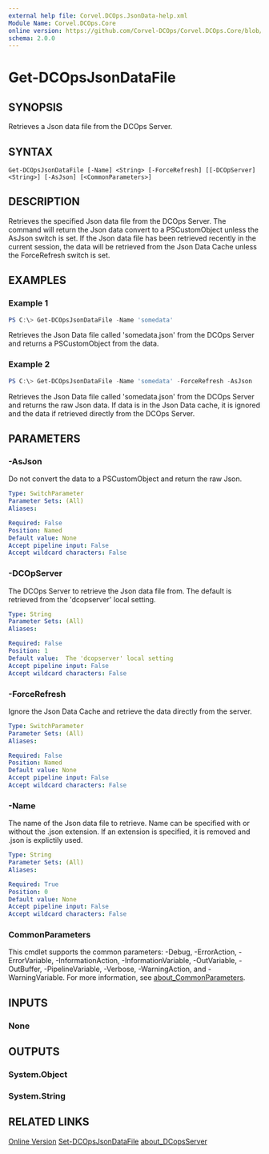 ```yaml
---
external help file: Corvel.DCOps.JsonData-help.xml
Module Name: Corvel.DCOps.Core
online version: https://github.com/Corvel-DCOps/Corvel.DCOps.Core/blob/main/Source/docs/Get-DCOpsJsonDataFile.md
schema: 2.0.0
---
```


# Get-DCOpsJsonDataFile

## SYNOPSIS
Retrieves a Json data file from the DCOps Server.

## SYNTAX

```
Get-DCOpsJsonDataFile [-Name] <String> [-ForceRefresh] [[-DCOpServer] <String>] [-AsJson] [<CommonParameters>]
```

## DESCRIPTION
Retrieves the specified Json data file from the DCOps Server. The command will return the Json data convert to a PSCustomObject 
unless the AsJson switch is set. 
If the Json data file has been retrieved recently in the current session, the data will be retrieved from the Json Data Cache unless
the ForceRefresh switch is set.

## EXAMPLES

### Example 1
```powershell
PS C:\> Get-DCOpsJsonDataFile -Name 'somedata'
```

Retrieves the Json Data file called 'somedata.json' from the DCOps Server and returns a PSCustomObject from the data.

### Example 2
```powershell
PS C:\> Get-DCOpsJsonDataFile -Name 'somedata' -ForceRefresh -AsJson
```

Retrieves the Json Data file called 'somedata.json' from the DCOps Server and returns the raw Json data. If data is 
in the Json Data cache, it is ignored and the data if retrieved directly from the DCOps Server.

## PARAMETERS

### -AsJson
Do not convert the data to a PSCustomObject and return the raw Json.

```yaml
Type: SwitchParameter
Parameter Sets: (All)
Aliases:

Required: False
Position: Named
Default value: None
Accept pipeline input: False
Accept wildcard characters: False
```

### -DCOpServer
The DCOps Server to retrieve the Json data file from. 
The default is retrieved from the 'dcopserver' local setting.

```yaml
Type: String
Parameter Sets: (All)
Aliases:

Required: False
Position: 1
Default value:  The 'dcopserver' local setting
Accept pipeline input: False
Accept wildcard characters: False
```

### -ForceRefresh
Ignore the Json Data Cache and retrieve the data directly from the server.

```yaml
Type: SwitchParameter
Parameter Sets: (All)
Aliases:

Required: False
Position: Named
Default value: None
Accept pipeline input: False
Accept wildcard characters: False
```

### -Name
The name of the Json data file to retrieve.
Name can be specified with or without the .json extension. If an extension is specified,
it is removed and .json is explictily used.

```yaml
Type: String
Parameter Sets: (All)
Aliases:

Required: True
Position: 0
Default value: None
Accept pipeline input: False
Accept wildcard characters: False
```

### CommonParameters
This cmdlet supports the common parameters: -Debug, -ErrorAction, -ErrorVariable, -InformationAction, -InformationVariable, -OutVariable, -OutBuffer, -PipelineVariable, -Verbose, -WarningAction, and -WarningVariable. For more information, see [about_CommonParameters](http://go.microsoft.com/fwlink/?LinkID=113216).

## INPUTS

### None

## OUTPUTS

### System.Object

### System.String

## RELATED LINKS

[Online Version](https://github.com/Corvel-DCOps/Corvel.DCOps.Core/blob/main/Source/docs/Get-DCOpsJsonDataFile.md)
[Set-DCOpsJsonDataFile]()
[about_DCopsServer]()
